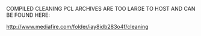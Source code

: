 COMPILED CLEANING PCL ARCHIVES ARE TOO LARGE TO HOST AND CAN BE FOUND HERE:

http://www.mediafire.com/folder/iay8idb283o4f/cleaning